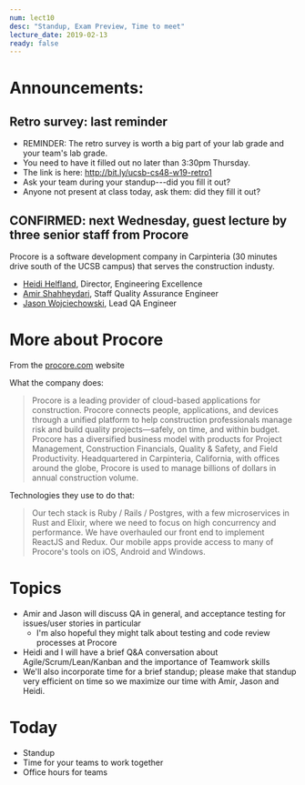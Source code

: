 ```yaml
---
num: lect10
desc: "Standup, Exam Preview, Time to meet"
lecture_date: 2019-02-13
ready: false
---
```


# Announcements:

## Retro survey: last reminder
* REMINDER: The retro survey is worth a big part of your lab grade and your team's lab grade.
* You need to have it filled out no later than 3:30pm Thursday.
* The link is here: <http://bit.ly/ucsb-cs48-w19-retro1>
* Ask your team during your standup---did you fill it out?
* Anyone not present at class today, ask them: did they fill it out?

## CONFIRMED: next Wednesday, guest lecture by three senior staff from Procore

Procore is a software development company in Carpinteria (30 minutes drive south of the UCSB campus) that serves the construction industy.

* [Heidi Helfland](http://www.heidihelfand.com/about/), Director, Engineering Excellence
* [Amir Shahheydari](https://www.linkedin.com/in/ashahheydari), Staff Quality Assurance Engineer
* [Jason Wojciechowski](https://www.linkedin.com/in/jason-wojciechowski-52027287), Lead QA Engineer

# More about Procore

From the [procore.com](https://procore.com) website 

What the company does:
> Procore is a leading provider of cloud-based applications for construction. Procore connects people, applications, and devices through a unified platform to help construction professionals manage risk and build quality projects—safely, on time, and within budget. Procore has a diversified business model with products for Project Management, Construction Financials, Quality & Safety, and Field Productivity. Headquartered in Carpinteria, California, with offices around the globe, Procore is used to manage billions of dollars in annual construction volume. 

Technologies they use to do that:
> Our tech stack is Ruby / Rails / Postgres, with a few microservices in Rust and Elixir, where we need to focus on high concurrency and performance. We have overhauled our front end to implement ReactJS and Redux. Our mobile apps provide access to many of Procore's tools on iOS, Android and Windows.

# Topics 

* Amir and Jason will discuss QA in general, and acceptance testing for issues/user stories in particular
   * I'm also hopeful they might talk about testing and code review processes at Procore
* Heidi and I will have a brief Q&A conversation about Agile/Scrum/Lean/Kanban and the importance of Teamwork skills
* We'll also incorporate time for a brief standup; please make that standup very efficient on time so we maximize our time with Amir, Jason and Heidi.


# Today

* Standup
* Time for your teams to work together
* Office hours for teams
